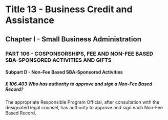
# Title 13 - Business Credit and Assistance
## Chapter I - Small Business Administration
### PART 106 - COSPONSORSHIPS, FEE AND NON-FEE BASED SBA-SPONSORED ACTIVITIES AND GIFTS
#### Subpart D - Non-Fee Based SBA-Sponsored Activities
##### § 106.403 Who has authority to approve and sign a Non-Fee Based Record?

The appropriate Responsible Program Official, after consultation with the designated legal counsel, has authority to approve and sign each Non-Fee Based Record.
